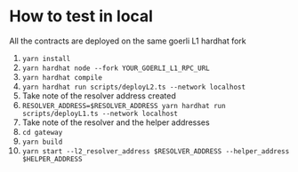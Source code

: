 # How to test in local

All the contracts are deployed on the same goerli L1 hardhat fork

1. `yarn install`
2. `yarn hardhat node --fork YOUR_GOERLI_L1_RPC_URL`
3. `yarn hardhat compile`
4. `yarn hardhat run scripts/deployL2.ts --network localhost`
5. Take note of the resolver address created
6. `RESOLVER_ADDRESS=$RESOLVER_ADDRESS yarn hardhat run scripts/deployL1.ts --network localhost`
7. Take note of the resolver and the helper addresses
8. `cd gateway`
9. `yarn build`
10. `yarn start --l2_resolver_address $RESOLVER_ADDRESS --helper_address $HELPER_ADDRESS`
